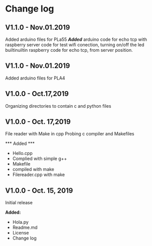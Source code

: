 # Change log

## V1.1.0 - Nov.01.2019
Added arduino files for PLa55
	***Added***
	arduino	
		code for echo tcp with raspberry server
		code for test wifi conection, turning on/off the led builtinuiltin
	raspberry
		code for echo tcp, from server position.
		
		
		
## V1.1.0 - Nov.01.2019
Added arduino files for PLA4


## V1.0.0 - Oct.17,2019
Organizing directories to contain c and python files

## V1.0.0 -  Oct. 17,2019
File reader with Make in cpp
Probing c compiler and Makefiles

*** Added ***
- Hello.cpp
- Complied with simple g++
- Makefile
- compiled with make
- Filereader.cpp with make




## V1.0.0 - Oct. 15, 2019
Initial release

**Added:**
 - Hola.py
 - Readme.md
 - License
 - Change log

